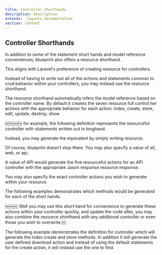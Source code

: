 ```yaml
---
title: Controller Shorthands
description: Description
extends: _layouts.documentation
section: content
---
```

## Controller Shorthands
In addition to some of the statement short hands and model reference conveniences, blueprint also offers a resource shorthand.

This aligns with Laravel‘s preference of creating resource for controllers.

Instead of having to write out all of the actions and statements common to crud behavior within your controllers, you may instead use the resource shorthand.

The resource shorthand automatically infers the model reference based on the controller name. By default it creates the seven resource full control her actions with the appropriate behavior for each action: index, create, store, edit, update, destroy, show

￼￼￼￼ for example, the following definition represents the resourceful controller with statements written out in longhand.

Instead, you may generate the equivalent by simply writing resource.

Of course, blueprint doesn’t stop there. You may also specify a value of all, web, or api,

A value of API would generate the five resourceful actions for an API controller with the appropriate Jason response resource response.

You may also specify the exact controller actions you wish to generate within your resource.

The following examples demonstrates which methods would be generated for each of the short hands.

￼￼￼
Well you may use this short hand for convenience to generate these actions within your controller quickly, and update the code after, you may also combine the resource shorthand with any additional controller or even those you wish to overwrite.￼

The following example demonstrates the definition for controller which will generate the index create and store methods. In addition it will generate the user defined download action and instead of using the default statements for the create action, it will instead use the one to find.
